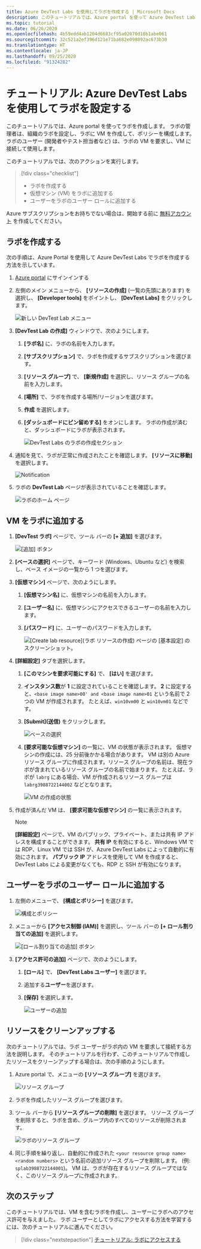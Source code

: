 ```yaml
---
title: Azure DevTest Labs を使用してラボを作成する | Microsoft Docs
description: このチュートリアルでは、Azure portal を使って Azure DevTest Labs のラボを作成します。 ラボの管理者は、ラボを設定し、ラボに VM を作成して、ポリシーを構成します。
ms.topic: tutorial
ms.date: 06/26/2020
ms.openlocfilehash: 4b59edd4ab1204d6683cf95a02070d10b1abe061
ms.sourcegitcommit: 32c521a2ef396d121e71ba682e098092ac673b30
ms.translationtype: HT
ms.contentlocale: ja-JP
ms.lasthandoff: 09/25/2020
ms.locfileid: "91324282"
---
```

# <a name="tutorial-set-up-a-lab-by-using-azure-devtest-labs"></a>チュートリアル: Azure DevTest Labs を使用してラボを設定する
このチュートリアルでは、Azure portal を使ってラボを作成します。 ラボの管理者は、組織のラボを設定し、ラボに VM を作成して、ポリシーを構成します。 ラボのユーザー (開発者やテスト担当者など) は、ラボの VM を要求し、VM に接続して使用します。 

このチュートリアルでは、次のアクションを実行します。

> [!div class="checklist"]
> * ラボを作成する
> * 仮想マシン (VM) をラボに追加する
> * ユーザーをラボのユーザー ロールに追加する

Azure サブスクリプションをお持ちでない場合は、開始する前に [無料アカウント](https://azure.microsoft.com/free/) を作成してください。

## <a name="create-a-lab"></a>ラボを作成する
次の手順は、Azure Portal を使用して Azure DevTest Labs でラボを作成する方法を示しています。 

1. [Azure portal](https://portal.azure.com) にサインインする
2. 左側のメイン メニューから、 **[リソースの作成]** (一覧の先頭にあります) を選択し、 **[Developer tools]** をポイントし、 **[DevTest Labs]** をクリックします。 

    ![新しい DevTest Lab メニュー](./media/tutorial-create-custom-lab/new-custom-lab-menu.png)
1. **[DevTest Lab の作成]** ウィンドウで、次のようにします。 
    1. **[ラボ名]** に、ラボの名前を入力します。 
    2. **[サブスクリプション]** で、ラボを作成するサブスクリプションを選びます。 
    3. **[リソース グループ]** で、 **[新規作成]** を選択し、リソース グループの名前を入力します。 
    4. **[場所]** で、ラボを作成する場所/リージョンを選びます。 
    5. **作成** を選択します。 
    6. **[ダッシュボードにピン留めする]** をオンにします。 ラボの作成が済むと、ダッシュボードにラボが表示されます。 

        ![DevTest Labs のラボの作成セクション](./media/tutorial-create-custom-lab/create-custom-lab-blade.png)
2. 通知を見て、ラボが正常に作成されたことを確認します。 **[リソースに移動]** を選択します。  

    ![Notification](./media/tutorial-create-custom-lab/creation-notification.png)
3. ラボの **DevTest Lab** ページが表示されていることを確認します。 

    ![ラボのホーム ページ](./media/tutorial-create-custom-lab/lab-home-page.png)

## <a name="add-a-vm-to-the-lab"></a>VM をラボに追加する

1. **[DevTest ラボ]** ページで、ツール バーの **[+ 追加]** を選びます。 

    ![[追加] ボタン](./media/tutorial-create-custom-lab/add-vm-to-lab-button.png)
1. **[ベースの選択]** ページで、キーワード (Windows、Ubuntu など) を検索し、ベース イメージの一覧から 1 つを選びます。 
1. **[仮想マシン]** ページで、次のようにします。 
    1. **[仮想マシン名]** に、仮想マシンの名前を入力します。 
    2. **[ユーザー名]** に、仮想マシンにアクセスできるユーザーの名前を入力します。 
    3. **[パスワード]** に、ユーザーのパスワードを入力します。 

        ![[Create lab resource]\(ラボ リソースの作成\) ページの [基本設定] のスクリーンショット。](./media/tutorial-create-custom-lab/new-virtual-machine.png)
1. **[詳細設定]** タブを選択します。
    1. **[このマシンを要求可能にする]** で、 **[はい]** を選びます。
    2. **インスタンス数**が **1** に設定されていることを確認します。 **2** に設定すると、`<base image name>00' and <base image name>01` という名前で 2 つの VM が作成されます。 たとえば、`win10vm00` と `win10vm01` などです。     
    3. **[Submit]\(送信\)** をクリックします。 

        ![ベースの選択](./media/tutorial-create-custom-lab/new-vm-advanced-settings.png)
    9. **[要求可能な仮想マシン]** の一覧に、VM の状態が表示されます。 仮想マシンの作成には、25 分前後かかる場合があります。 VM は別の Azure リソース グループに作成されます。リソース グループの名前は、現在ラボが含まれているリソース グループの名前で始まります。 たとえば、ラボが `labrg` にある場合、VM が作成されるリソース グループは `labrg3988722144002` などとなります。 

        ![VM の作成の状態](./media/tutorial-create-custom-lab/vm-creation-status.png)
1. 作成が済んだ VM は、 **[要求可能な仮想マシン]** の一覧に表示されます。 

    > [!NOTE] 
    > **[詳細設定]** ページで、VM のパブリック、プライベート、または共有 IP アドレスを構成することができます。 **共有 IP** を有効にすると、Windows VM では RDP、Linux VM では SSH が、Azure DevTest Labs によって自動的に有効にされます。 **パブリック IP** アドレスを使用して VM を作成すると、DevTest Labs による変更がなくても、RDP と SSH が有効になります。  

## <a name="add-a-user-to-the-lab-user-role"></a>ユーザーをラボのユーザー ロールに追加する

1. 左側のメニューで、 **[構成とポリシー]** を選びます。 

    ![構成とポリシー](./media/tutorial-create-custom-lab/configuration-and-policies-menu.png)
1. メニューから **[アクセス制御 (IAM)]** を選択し、ツール バーの **[+ ロール割り当ての追加]** を選択します。 

    ![[ロール割り当ての追加] ボタン](./media/tutorial-create-custom-lab/add-role-assignment-button.png)
1. **[アクセス許可の追加]** ページで、次のようにします。
    1. **[ロール]** で、 **[DevTest Labs ユーザー]** を選びます。 
    2. 追加する**ユーザー**を選びます。 
    3. **[保存]** を選択します。

        ![ユーザーの追加](./media/tutorial-create-custom-lab/add-user.png)

## <a name="clean-up-resources"></a>リソースをクリーンアップする
次のチュートリアルでは、ラボ ユーザーがラボ内の VM を要求して接続する方法を説明します。 そのチュートリアルを行わず、このチュートリアルで作成したリソースをクリーンアップする場合は、次の手順のようにします。 

1. Azure portal で、メニューの **[リソース グループ]** を選びます。 

    ![リソース グループ](./media/tutorial-create-custom-lab/resource-groups.png)
1. ラボを作成したリソース グループを選びます。 
1. ツール バーから **[リソース グループの削除]** を選びます。 リソース グループを削除すると、ラボを含め、グループ内のすべてのリソースが削除されます。 

    ![ラボのリソース グループ](./media/tutorial-create-custom-lab/lab-resource-group.png)
1. 同じ手順を繰り返し、自動的に作成された `<your resource group name><random numbers>` という名前の追加リソース グループを削除します。 (例: `splab3988722144001`)。 VM は、ラボが存在するリソース グループではなく、このリソース グループに作成されます。 

## <a name="next-steps"></a>次のステップ
このチュートリアルでは、VM を含むラボを作成し、ユーザーにラボへのアクセス許可を与えました。 ラボ ユーザーとしてラボにアクセスする方法を学習するには、次のチュートリアルに進んでください。

> [!div class="nextstepaction"]
> [チュートリアル: ラボにアクセスする](tutorial-use-custom-lab.md)

